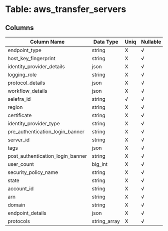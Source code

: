 # Table: aws_transfer_servers

## Columns 

|  Column Name   |  Data Type  | Uniq | Nullable | Description | 
|  ----  | ----  | ----  | ----  | ---- | 
| endpoint_type | string | X | √ |  | 
| host_key_fingerprint | string | X | √ |  | 
| identity_provider_details | json | X | √ |  | 
| logging_role | string | X | √ |  | 
| protocol_details | json | X | √ |  | 
| workflow_details | json | X | √ |  | 
| selefra_id | string | √ | √ | random id | 
| region | string | X | √ |  | 
| certificate | string | X | √ |  | 
| identity_provider_type | string | X | √ |  | 
| pre_authentication_login_banner | string | X | √ |  | 
| server_id | string | X | √ |  | 
| tags | json | X | √ |  | 
| post_authentication_login_banner | string | X | √ |  | 
| user_count | big_int | X | √ |  | 
| security_policy_name | string | X | √ |  | 
| state | string | X | √ |  | 
| account_id | string | X | √ |  | 
| arn | string | X | √ |  | 
| domain | string | X | √ |  | 
| endpoint_details | json | X | √ |  | 
| protocols | string_array | X | √ |  | 


